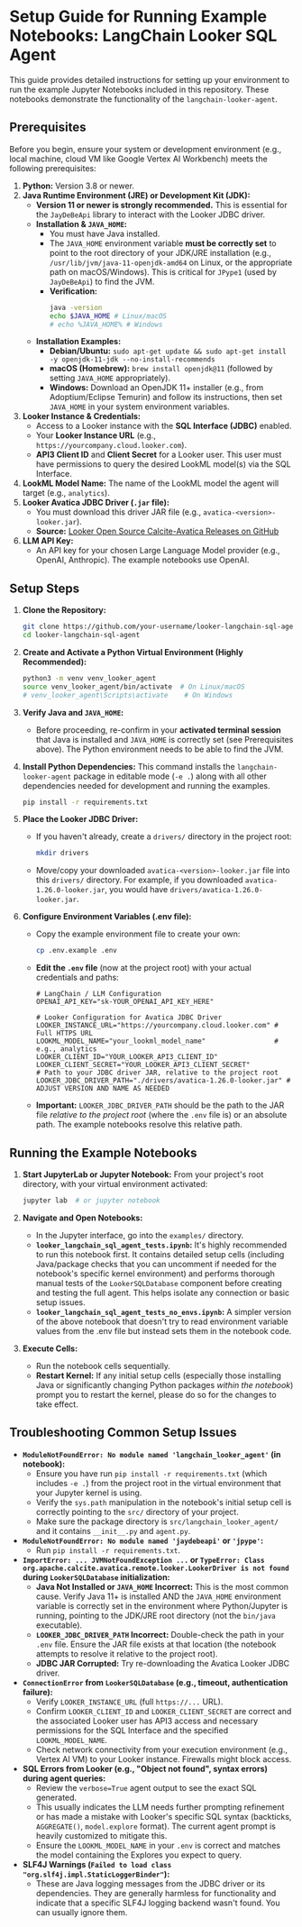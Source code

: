 # Setup Guide for Running Example Notebooks: LangChain Looker SQL Agent

This guide provides detailed instructions for setting up your environment to run the example Jupyter Notebooks included in this repository. These notebooks demonstrate the functionality of the `langchain-looker-agent`.

## Prerequisites

Before you begin, ensure your system or development environment (e.g., local machine, cloud VM like Google Vertex AI Workbench) meets the following prerequisites:

1.  **Python:** Version 3.8 or newer.
2.  **Java Runtime Environment (JRE) or Development Kit (JDK):**
    *   **Version 11 or newer is strongly recommended.** This is essential for the `JayDeBeApi` library to interact with the Looker JDBC driver.
    *   **Installation & `JAVA_HOME`:**
        *   You must have Java installed.
        *   The `JAVA_HOME` environment variable **must be correctly set** to point to the root directory of your JDK/JRE installation (e.g., `/usr/lib/jvm/java-11-openjdk-amd64` on Linux, or the appropriate path on macOS/Windows). This is critical for `JPype1` (used by `JayDeBeApi`) to find the JVM.
        *   **Verification:**
            ```bash
            java -version
            echo $JAVA_HOME # Linux/macOS
            # echo %JAVA_HOME% # Windows
            ```
    *   **Installation Examples:**
        *   **Debian/Ubuntu:** `sudo apt-get update && sudo apt-get install -y openjdk-11-jdk --no-install-recommends`
        *   **macOS (Homebrew):** `brew install openjdk@11` (followed by setting `JAVA_HOME` appropriately).
        *   **Windows:** Download an OpenJDK 11+ installer (e.g., from Adoptium/Eclipse Temurin) and follow its instructions, then set `JAVA_HOME` in your system environment variables.
3.  **Looker Instance & Credentials:**
    *   Access to a Looker instance with the **SQL Interface (JDBC)** enabled.
    *   Your **Looker Instance URL** (e.g., `https://yourcompany.cloud.looker.com`).
    *   **API3 Client ID** and **Client Secret** for a Looker user. This user must have permissions to query the desired LookML model(s) via the SQL Interface.
4.  **LookML Model Name:** The name of the LookML model the agent will target (e.g., `analytics`).
5.  **Looker Avatica JDBC Driver (`.jar` file):**
    *   You must download this driver JAR file (e.g., `avatica-<version>-looker.jar`).
    *   **Source:** [Looker Open Source Calcite-Avatica Releases on GitHub](https://github.com/looker-open-source/calcite-avatica/releases)
6.  **LLM API Key:**
    *   An API key for your chosen Large Language Model provider (e.g., OpenAI, Anthropic). The example notebooks use OpenAI.

## Setup Steps

1.  **Clone the Repository:**
    ```bash
    git clone https://github.com/your-username/looker-langchain-sql-agent.git # Replace with your repo URL
    cd looker-langchain-sql-agent
    ```

2.  **Create and Activate a Python Virtual Environment (Highly Recommended):**
    ```bash
    python3 -m venv venv_looker_agent
    source venv_looker_agent/bin/activate  # On Linux/macOS
    # venv_looker_agent\Scripts\activate    # On Windows
    ```

3.  **Verify Java and `JAVA_HOME`:**
    *   Before proceeding, re-confirm in your **activated terminal session** that Java is installed and `JAVA_HOME` is correctly set (see Prerequisites above). The Python environment needs to be able to find the JVM.

4.  **Install Python Dependencies:**
    This command installs the `langchain-looker-agent` package in editable mode (`-e .`) along with all other dependencies needed for development and running the examples.
    ```bash
    pip install -r requirements.txt
    ```

5.  **Place the Looker JDBC Driver:**
    *   If you haven't already, create a `drivers/` directory in the project root:
        ```bash
        mkdir drivers
        ```
    *   Move/copy your downloaded `avatica-<version>-looker.jar` file into this `drivers/` directory. For example, if you downloaded `avatica-1.26.0-looker.jar`, you would have `drivers/avatica-1.26.0-looker.jar`.

6.  **Configure Environment Variables (.env file):**
    *   Copy the example environment file to create your own:
        ```bash
        cp .env.example .env
        ```
    *   **Edit the `.env` file** (now at the project root) with your actual credentials and paths:
        ```env
        # LangChain / LLM Configuration
        OPENAI_API_KEY="sk-YOUR_OPENAI_API_KEY_HERE"

        # Looker Configuration for Avatica JDBC Driver
        LOOKER_INSTANCE_URL="https://yourcompany.cloud.looker.com" # Full HTTPS URL
        LOOKML_MODEL_NAME="your_lookml_model_name"                 # e.g., analytics
        LOOKER_CLIENT_ID="YOUR_LOOKER_API3_CLIENT_ID"
        LOOKER_CLIENT_SECRET="YOUR_LOOKER_API3_CLIENT_SECRET"
        # Path to your JDBC driver JAR, relative to the project root
        LOOKER_JDBC_DRIVER_PATH="./drivers/avatica-1.26.0-looker.jar" # ADJUST VERSION AND NAME AS NEEDED
        ```
    *   **Important:** `LOOKER_JDBC_DRIVER_PATH` should be the path to the JAR file *relative to the project root* (where the `.env` file is) or an absolute path. The example notebooks resolve this relative path.

## Running the Example Notebooks

1.  **Start JupyterLab or Jupyter Notebook:**
    From your project's root directory, with your virtual environment activated:
    ```bash
    jupyter lab  # or jupyter notebook
    ```

2.  **Navigate and Open Notebooks:**
    *   In the Jupyter interface, go into the `examples/` directory.
    *   **`looker_langchain_sql_agent_tests.ipynb`:** It's highly recommended to run this notebook first. It contains detailed setup cells (including Java/package checks that you can uncomment if needed for the notebook's specific kernel environment) and performs thorough manual tests of the `LookerSQLDatabase` component before creating and testing the full agent. This helps isolate any connection or basic setup issues.
    *   **`looker_langchain_sql_agent_tests_no_envs.ipynb`:** A simpler version of the above notebook that doesn't try to read environment variable values from the .env file but instead sets them in the notebook code.

3.  **Execute Cells:**
    *   Run the notebook cells sequentially.
    *   **Restart Kernel:** If any initial setup cells (especially those installing Java or significantly changing Python packages *within the notebook*) prompt you to restart the kernel, please do so for the changes to take effect.

## Troubleshooting Common Setup Issues

*   **`ModuleNotFoundError: No module named 'langchain_looker_agent'` (in notebook):**
    *   Ensure you have run `pip install -r requirements.txt` (which includes `-e .`) from the project root in the virtual environment that your Jupyter kernel is using.
    *   Verify the `sys.path` manipulation in the notebook's initial setup cell is correctly pointing to the `src/` directory of your project.
    *   Make sure the package directory is `src/langchain_looker_agent/` and it contains `__init__.py` and `agent.py`.
*   **`ModuleNotFoundError: No module named 'jaydebeapi'` or `'jpype'`:**
    *   Run `pip install -r requirements.txt`.
*   **`ImportError: ... JVMNotFoundException ...` or `TypeError: Class org.apache.calcite.avatica.remote.looker.LookerDriver is not found` during `LookerSQLDatabase` initialization:**
    *   **Java Not Installed or `JAVA_HOME` Incorrect:** This is the most common cause. Verify Java 11+ is installed AND the `JAVA_HOME` environment variable is correctly set in the environment where Python/Jupyter is running, pointing to the JDK/JRE root directory (not the `bin/java` executable).
    *   **`LOOKER_JDBC_DRIVER_PATH` Incorrect:** Double-check the path in your `.env` file. Ensure the JAR file exists at that location (the notebook attempts to resolve it relative to the project root).
    *   **JDBC JAR Corrupted:** Try re-downloading the Avatica Looker JDBC driver.
*   **`ConnectionError` from `LookerSQLDatabase` (e.g., timeout, authentication failure):**
    *   Verify `LOOKER_INSTANCE_URL` (full `https://...` URL).
    *   Confirm `LOOKER_CLIENT_ID` and `LOOKER_CLIENT_SECRET` are correct and the associated Looker user has API3 access and necessary permissions for the SQL Interface and the specified `LOOKML_MODEL_NAME`.
    *   Check network connectivity from your execution environment (e.g., Vertex AI VM) to your Looker instance. Firewalls might block access.
*   **SQL Errors from Looker (e.g., "Object not found", syntax errors) during agent queries:**
    *   Review the `verbose=True` agent output to see the exact SQL generated.
    *   This usually indicates the LLM needs further prompting refinement or has made a mistake with Looker's specific SQL syntax (backticks, `AGGREGATE()`, `model.explore` format). The current agent prompt is heavily customized to mitigate this.
    *   Ensure the `LOOKML_MODEL_NAME` in your `.env` is correct and matches the model containing the Explores you expect to query.
*   **SLF4J Warnings (`Failed to load class "org.slf4j.impl.StaticLoggerBinder"`):**
    *   These are Java logging messages from the JDBC driver or its dependencies. They are generally harmless for functionality and indicate that a specific SLF4J logging backend wasn't found. You can usually ignore them.
